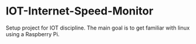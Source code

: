 # IOT-Internet-Speed-Monitor
Setup project for IOT discipline. The main goal is to get familiar with linux using a Raspberry Pi.
